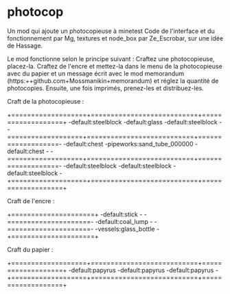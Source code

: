 photocop
========

Un mod qui ajoute un photocopieuse à minetest
Code de l'interface et du fonctionnement par Mg, textures et node_box par Ze_Escrobar, sur une idée de Hassage.

Le mod fonctionne selon le principe suivant :
Craftez une photocopieuse, placez-la. Craftez de l'encre et mettez-la dans le menu de la photocopieuse avec du papier et
un message écrit avec le mod memorandum (https:++github.com+Mossmanikin+memorandum) et réglez la quantité de 
photocopies. Ensuite, une fois imprimés, prenez-les et distribuez-les.

Craft de la photocopieuse :

+===================+===========================+===================+
-default:steelblock -default:glass              -default:steelblock -
-===================+===========================+===================-
-default:chest      -pipeworks:sand_tube_000000 -default:chest      -
-===================+===========================+===================-
-default:steelblock -default:steelblock         -default:steelblock -
+===================+===========================+===================+


Craft de l'encre :

+=====================+
-default:stick        -
-=====================-
-default:coal_lump    -
-=====================-
-vessels:glass_bottle -
+=====================+


Craft du papier :

+===================+===========================+===================+
-default:papyrus    -default:papyrus            -default:papyrus    -
+===================+===========================+===================+
